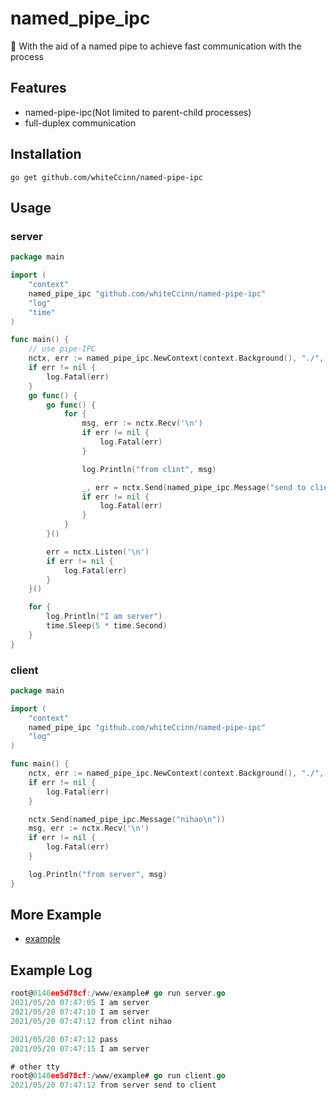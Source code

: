 # named_pipe_ipc
🚀 With the aid of a named pipe to achieve fast communication with the process

## Features

- named-pipe-ipc(Not limited to parent-child processes)
- full-duplex communication

## Installation

```shell
go get github.com/whiteCcinn/named-pipe-ipc
```

## Usage

### server

```go
package main

import (
	"context"
	named_pipe_ipc "github.com/whiteCcinn/named-pipe-ipc"
	"log"
	"time"
)

func main() {
	// use pipe-IPC
	nctx, err := named_pipe_ipc.NewContext(context.Background(), "./", named_pipe_ipc.S)
	if err != nil {
		log.Fatal(err)
	}
	go func() {
		go func() {
			for {
				msg, err := nctx.Recv('\n')
				if err != nil {
					log.Fatal(err)
				}

				log.Println("from clint", msg)

				_, err = nctx.Send(named_pipe_ipc.Message("send to client\n"))
				if err != nil {
					log.Fatal(err)
				}
			}
		}()

		err = nctx.Listen('\n')
		if err != nil {
			log.Fatal(err)
		}
	}()

	for {
		log.Println("I am server")
		time.Sleep(5 * time.Second)
	}
}
```

### client

```go
package main

import (
	"context"
	named_pipe_ipc "github.com/whiteCcinn/named-pipe-ipc"
	"log"
)

func main() {
	nctx, err := named_pipe_ipc.NewContext(context.Background(), "./", named_pipe_ipc.C)
	if err != nil {
		log.Fatal(err)
	}

	nctx.Send(named_pipe_ipc.Message("nihao\n"))
	msg, err := nctx.Recv('\n')
	if err != nil {
		log.Fatal(err)
	}

	log.Println("from server", msg)
}

```

## More Example
- [example](https://github.com/whiteCcinn/named-pipe-ipc/tree/main/example)


## Example Log

```go
root@0140ee5d78cf:/www/example# go run server.go
2021/05/20 07:47:05 I am server
2021/05/20 07:47:10 I am server
2021/05/20 07:47:12 from clint nihao

2021/05/20 07:47:12 pass
2021/05/20 07:47:15 I am server

# other tty
root@0140ee5d78cf:/www/example# go run client.go
2021/05/20 07:47:12 from server send to client
```